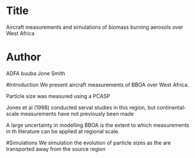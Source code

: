 # Title 
Aircraft measurements and simulations of biomass burning aerosols over West Africa

# Author
ADFA buuba
Jone Smith

#Introduction
We present aircraft measurements of BBOA over West Africa.

Particle size was measured using a PCASP 

Jones et al (1998) conducted serval studies in this region,
but continental- scale measurements have not previously been made

A large uncertainty in modelling BBOA is the extent to which 
measurements in th literature can be applied at regional scale.

#Simulations 
We simulation the evolution of particle sizes as the are transported 
away from the source region
